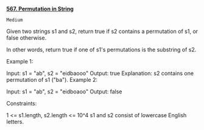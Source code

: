 [**567. Permutation in String**](https://leetcode.com/problems/permutation-in-string)

    Medium

Given two strings s1 and s2, return true if s2 contains a
permutation
of s1, or false otherwise.

In other words, return true if one of s1's permutations is the substring of s2.



Example 1:

Input: s1 = "ab", s2 = "eidbaooo"
Output: true
Explanation: s2 contains one permutation of s1 ("ba").
Example 2:

Input: s1 = "ab", s2 = "eidboaoo"
Output: false


Constraints:

1 <= s1.length, s2.length <= 10^4
s1 and s2 consist of lowercase English letters.